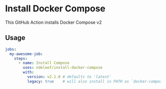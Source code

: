 # Install Docker Compose

This GitHub Action installs Docker Compose v2

## Usage

```yaml
jobs:
  my-awesome-job:
    steps:
      - name: Install Compose
        uses: ndeloof/install-docker-compose
        with:
          version: v2.1.0 # defaults to 'latest'
          legacy: true    # will also install in PATH as `docker-compose`
```